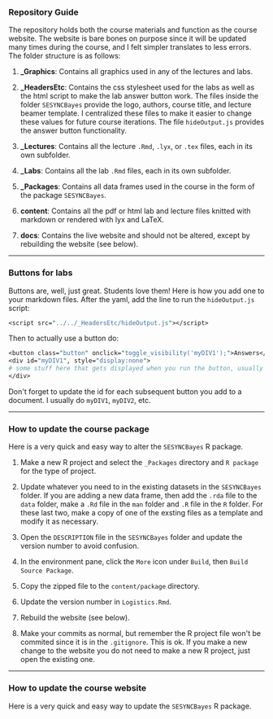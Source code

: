 
### Repository Guide

The repository holds both the course materials and function as the course website. The website is bare bones on purpose since it will be updated many times during the course, and I felt simpler translates to less errors. The folder structure is as follows:

1.  **\_Graphics**: Contains all graphics used in any of the lectures and labs.

2.  **\_HeadersEtc**: Contains the css stylesheet used for the labs as well as the html script to make the lab answer button work. The files inside the folder `SESYNCBayes` provide the logo, authors, course title, and lecture beamer template. I centralized these files to make it easier to change these values for future course iterations. The file `hideOutput.js` provides the answer button functionality.

3.  **\_Lectures**: Contains all the lecture `.Rmd`, `.lyx`, or `.tex` files, each in its own subfolder.

4.  **\_Labs**: Contains all the lab `.Rmd` files, each in its own subfolder.

5.  **\_Packages**: Contains all data frames used in the course in the form of the package `SESYNCBayes`.

6.  **content**: Contains all the pdf or html lab and lecture files knitted with markdown or rendered with lyx and LaTeX.

7.  **docs**: Contains the live website and should not be altered, except by rebuilding the website (see below).

------------------------------------------------------------------------

### Buttons for labs

Buttons are, well, just great. Students love them! Here is how you add one to your markdown files. After the yaml, add the line to run the `hideOutput.js` script:

``` perl
<script src="../../_HeadersEtc/hideOutput.js"></script>
```

Then to actually use a button do:

``` perl
<button class="button" onclick="toggle_visibility('myDIV1');">Answers</button>
<div id="myDIV1", style="display:none">
# some stuff here that gets displayed when you run the button, usually a code chunk.
</div>
```

Don't forget to update the id for each subsequent button you add to a document. I usually do `myDIV1`, `myDIV2`, etc.

------------------------------------------------------------------------

### How to update the course package

Here is a very quick and easy way to alter the `SESYNCBayes` R package.

1.  Make a new R project and select the `_Packages` directory and `R package` for the type of project.

2.  Update whatever you need to in the existing datasets in the `SESYNCBayes` folder. If you are adding a new data frame, then add the `.rda` file to the `data` folder, make a `.Rd` file in the `man` folder and `.R` file in the `R` folder. For these last two, make a copy of one of the exsting files as a template and modify it as necessary.

3.  Open the `DESCRIPTION` file in the `SESYNCBayes` folder and update the version number to avoid confusion.

4.  In the environment pane, click the `More` icon under `Build`, then `Build Source Package`.

5.  Copy the zipped file to the `content/package` directory.

6.  Update the version number in `Logistics.Rmd`.

7.  Rebuild the website (see below).

8.  Make your commits as normal, but remember the R project file won't be commited since it is in the `.gitignore`. This is ok. If you make a new change to the website you do not need to make a new R project, just open the existing one.

------------------------------------------------------------------------

### How to update the course website

Here is a very quick and easy way to update the `SESYNCBayes` R package.
